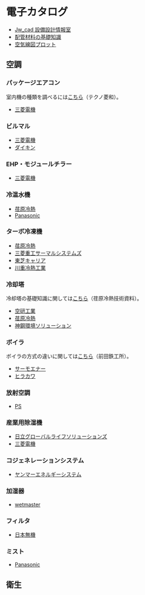 # 電子カタログ
* [Jw_cad 設備設計情報室](https://jwcad.setsubit.com/design-doc/e-catalogue.html#prettyPhoto)
* [配管材料の基礎知識](https://www.monotaro.com/s/pages/readingseries/haikankoujikisokouza/)
* [空気線図プロット](https://www.techno-ryowa.co.jp/rrlab/)

## 空調
### パッケージエアコン
室内機の種類を調べるには[こちら](https://kucho-ex.com/)（テクノ菱和）。
* [三菱電機](https://www.mitsubishielectric.co.jp/ldg/ja/air/guide/catalog/index.html)

### ビルマル
* [三菱電機](https://www.mitsubishielectric.co.jp/ldg/ja/air/guide/catalog/index.html)
* [ダイキン](https://ec.daikinaircon.com/ecatalog/index.html)

### EHP・モジュールチラー
* [三菱電機](https://www.mitsubishielectric.co.jp/ldg/ja/air/guide/catalog/index.html)

### 冷温水機
* [荏原冷熱](http://www.ers.ebara.com/product/absorption-h/)
* [Panasonic](https://panasonic.biz/appliance/air/nc/)

### ターボ冷凍機
* [荏原冷熱](http://www.ers.ebara.com/product/absorption-h/)
* [三菱重工サーマルシステムズ](https://www.mhi-mth.co.jp/catalogue/list.html)
* [東芝キャリア](https://www.toshiba-carrier.co.jp/products/industry/index_j.htm)
* [川重冷熱工業](https://www.khi.co.jp/corp/kte/product/catalogue/)

### 冷却塔
冷却塔の基礎知識に関しては[こちら](http://shinwa-coolingtower.com/material/m01.html)（荏原冷熱技術資料）。
* [空研工業](https://www.kuken.com/catalog/)
* [荏原冷熱](http://www.ers.ebara.com/product/absorption-h/)
* [神鋼環境ソリューション](https://www.kobelco-eco.co.jp/product/cooling_tower/)


### ボイラ
ボイラの方式の違いに関しては[こちら](https://www.maedatekkou.co.jp/boiler/kind/)（前田鉄工所）。
* [サーモエナー](https://www.n-thermo.co.jp/products/)
* [ヒラカワ](https://www.hirakawag.co.jp/products/)

### 放射空調
* [PS](https://ps-group.co.jp/download)

### 産業用除湿機
* [日立グローバルライフソリューションズ](http://www.hitachi-ap-catalog.com/fl3/sr-513r_01/html5.html#page=1)
* [三菱電機](https://dl.mitsubishielectric.co.jp/dl/ldg/wink/wink_doc/contents/doc/WEB_CATA/RIP6963482A/data/target.pdf)

### コジェネレーションシステム
* [ヤンマーエネルギーシステム](https://www.yanmar.com/jp/support/catalogs/energy.html)


### 加湿器
* [wetmaster](https://www.wetmaster.co.jp/download/)

### フィルタ
* [日本無機](https://www.nipponmuki.co.jp/catalog.html)

### ミスト
* [Panasonic](https://panasonic.biz/appliance/green-ac/)

## 衛生
